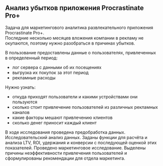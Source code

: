 ##  Анализ убытков приложения Procrastinate Pro+
Задача для маркетингового аналитика развлекательного приложения Procrastinate Pro+.\
Последние несколько месяцев вложения компании в рекламу не окупаются, поэтому нужно разобраться в причинах убытков.

В пользование предоставлены данные о пользователях, привлеченных в определенный период:
- лог сервера с данными об их посещениях
- выгрузка их покупок за этот период
- рекламные расходы

Нужно узнать:
- откуда приходят пользователи и какими устройствами они пользуются
- сколько стоит привлечение пользователей из различных рекламных каналов
- какие факторы мешают привлечению клиентов
- сколько денег приносит каждый клиент

В ходе исследования проведена предобработка данных. Исследовательский анализ данных. Заданы функции для расчёта и анализа LTV, ROI, удержания и конверсии с последующей оценкой этих показателей. Проведено маркетинговое исследование. Выделены причины неэффективности привлечения пользователей и сформулированы рекомендации для отдела маркетинга.

